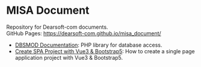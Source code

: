 # MISA Document

Repository for Dearsoft-com documents.  
GitHub Pages: https://dearsoft-com.github.io/misa_document/

- [DBSMOD Documentation](./DBSMOD/Documentation.md): PHP library for database access.
- [Create SPA Project with Vue3 & Bootstrap5](./Create%20SPA%20Project%20with%20Vue3%20%26%20Bootstrap5.md): How to create a single page application project with Vue3 & Bootstrap5.